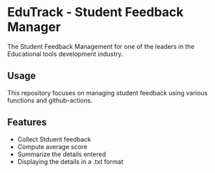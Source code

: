 # EduTrack - Student Feedback Manager  
The Student Feedback Management for one of the leaders in the Educational tools development industry.  
## Usage 
This repository focuses on managing student feedback using various functions and github-actions. 
## Features 
- Collect Stduent feedback
- Compute average score
- Summarize the details entered
- Displaying the details in a .txt format
  
